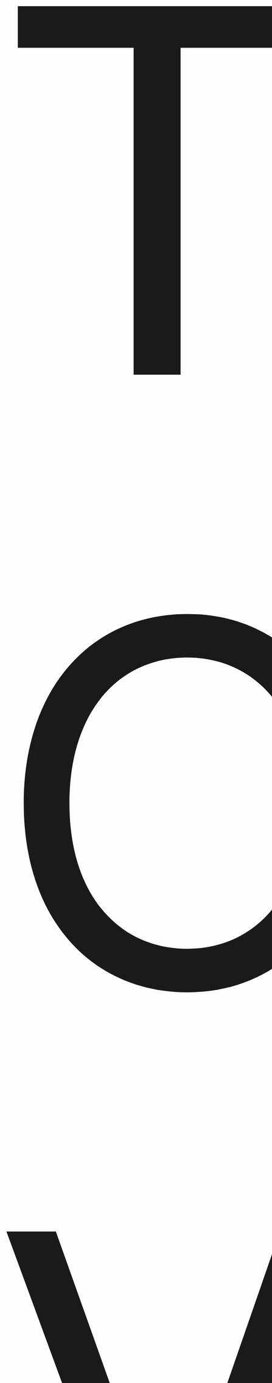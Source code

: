 
<span style="font-size:95em;">TO VIEW ALL THE CODES, PLEASE OPEN _src_ FOLDER</span>
**TO VIEW ALL THE CODES, PLEASE OPEN _src_ FOLDER**





Name : Muhammad Hazuan Bin Sadik

Matric Number : 223877

Student of Bachelor of Computer Science With Honours

**University of Putra Malaysia**

